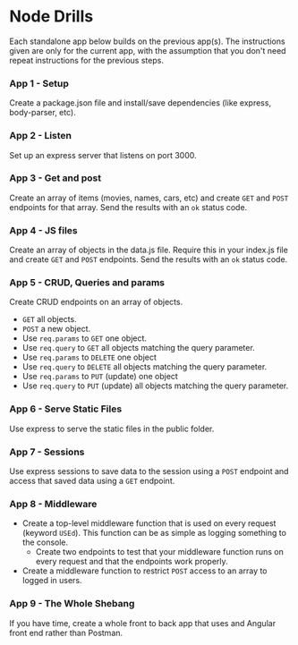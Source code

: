 # Node Drills
Each standalone app below builds on the previous app(s). The instructions given are only for the current app, with the assumption that you don't need repeat instructions for the previous steps.

### App 1 - Setup
Create a package.json file and install/save dependencies (like express, body-parser, etc).

### App 2 - Listen
Set up an express server that listens on port 3000.

### App 3 - Get and post
Create an array of items (movies, names, cars, etc) and create `GET` and `POST` endpoints for that array. Send the results with an `ok` status code.

### App 4 - JS files
Create an array of objects in the data.js file. Require this in your index.js file and create `GET` and `POST` endpoints. Send the results with an `ok` status code.

### App 5 - CRUD, Queries and params
Create CRUD endpoints on an array of objects. 
- `GET` all objects.
- `POST` a new object.
- Use `req.params` to `GET` one object.
- Use `req.query` to `GET` all objects matching the query parameter.
- Use `req.params` to `DELETE` one object
- Use `req.query` to `DELETE` all objects matching the query parameter. 
- Use `req.params` to `PUT` (update) one object
- Use `req.query` to `PUT` (update) all objects matching the query parameter. 

### App 6 - Serve Static Files
Use express to serve the static files in the public folder.

### App 7 - Sessions
Use express sessions to save data to the session using a `POST` endpoint and access that saved data using a `GET` endpoint.

### App 8 - Middleware
- Create a top-level middleware function that is used on every request (keyword `USEd`). This function can be as simple as logging something to the console.
  - Create two endpoints to test that your middleware function runs on every request and that the endpoints work properly.
- Create a middleware function to restrict `POST` access to an array to logged in users. 

### App 9 - The Whole Shebang
If you have time, create a whole front to back app that uses and Angular front end rather than Postman.